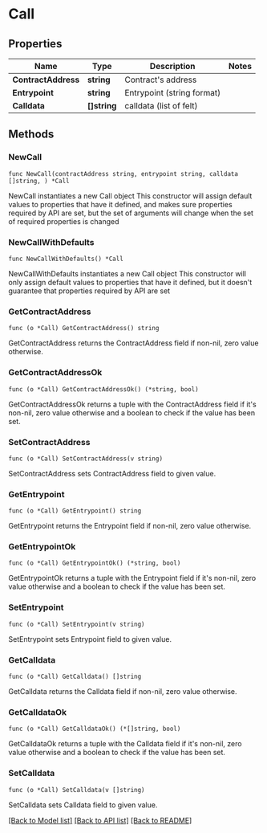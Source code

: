 # Call

## Properties

Name | Type | Description | Notes
------------ | ------------- | ------------- | -------------
**ContractAddress** | **string** | Contract&#39;s address | 
**Entrypoint** | **string** | Entrypoint (string format) | 
**Calldata** | **[]string** | calldata (list of felt) | 

## Methods

### NewCall

`func NewCall(contractAddress string, entrypoint string, calldata []string, ) *Call`

NewCall instantiates a new Call object
This constructor will assign default values to properties that have it defined,
and makes sure properties required by API are set, but the set of arguments
will change when the set of required properties is changed

### NewCallWithDefaults

`func NewCallWithDefaults() *Call`

NewCallWithDefaults instantiates a new Call object
This constructor will only assign default values to properties that have it defined,
but it doesn't guarantee that properties required by API are set

### GetContractAddress

`func (o *Call) GetContractAddress() string`

GetContractAddress returns the ContractAddress field if non-nil, zero value otherwise.

### GetContractAddressOk

`func (o *Call) GetContractAddressOk() (*string, bool)`

GetContractAddressOk returns a tuple with the ContractAddress field if it's non-nil, zero value otherwise
and a boolean to check if the value has been set.

### SetContractAddress

`func (o *Call) SetContractAddress(v string)`

SetContractAddress sets ContractAddress field to given value.


### GetEntrypoint

`func (o *Call) GetEntrypoint() string`

GetEntrypoint returns the Entrypoint field if non-nil, zero value otherwise.

### GetEntrypointOk

`func (o *Call) GetEntrypointOk() (*string, bool)`

GetEntrypointOk returns a tuple with the Entrypoint field if it's non-nil, zero value otherwise
and a boolean to check if the value has been set.

### SetEntrypoint

`func (o *Call) SetEntrypoint(v string)`

SetEntrypoint sets Entrypoint field to given value.


### GetCalldata

`func (o *Call) GetCalldata() []string`

GetCalldata returns the Calldata field if non-nil, zero value otherwise.

### GetCalldataOk

`func (o *Call) GetCalldataOk() (*[]string, bool)`

GetCalldataOk returns a tuple with the Calldata field if it's non-nil, zero value otherwise
and a boolean to check if the value has been set.

### SetCalldata

`func (o *Call) SetCalldata(v []string)`

SetCalldata sets Calldata field to given value.



[[Back to Model list]](../README.md#documentation-for-models) [[Back to API list]](../README.md#documentation-for-api-endpoints) [[Back to README]](../README.md)


